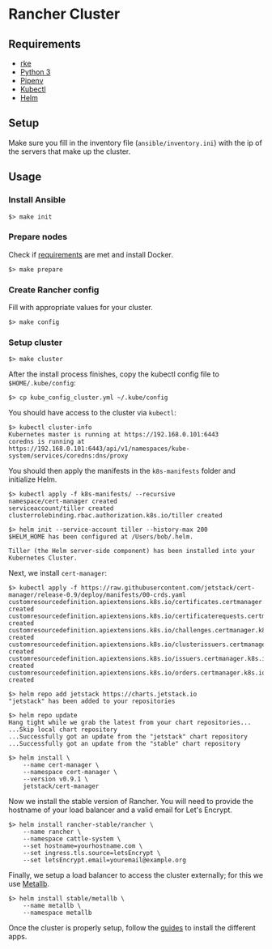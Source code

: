 # Rancher Cluster

## Requirements

- [rke](https://rancher.com/docs/rke/latest/en/installation/)
- [Python 3](https://www.python.org/downloads/)
- [Pipenv](https://pipenv-fork.readthedocs.io/en/latest/)
- [Kubectl](https://kubernetes.io/docs/tasks/tools/install-kubectl/)
- [Helm](https://helm.sh)

## Setup

Make sure you fill in the inventory file (`ansible/inventory.ini`) with the ip of the servers that make up the cluster.

## Usage

### Install Ansible

```
$> make init
```

### Prepare nodes

Check if [requirements](https://rancher.com/docs/rke/latest/en/os/) are met and install Docker.

```
$> make prepare
```

### Create Rancher config

Fill with appropriate values for your cluster.

```
$> make config
```

### Setup cluster

```
$> make cluster
```

After the install process finishes, copy the kubectl config file to `$HOME/.kube/config`:

```
$> cp kube_config_cluster.yml ~/.kube/config
```

You should have access to the cluster via `kubectl`:

```
$> kubectl cluster-info
Kubernetes master is running at https://192.168.0.101:6443
coredns is running at https://192.168.0.101:6443/api/v1/namespaces/kube-system/services/coredns:dns/proxy
```

You should then apply the manifests in the `k8s-manifests` folder and initialize Helm.

```
$> kubectl apply -f k8s-manifests/ --recursive
namespace/cert-manager created
serviceaccount/tiller created
clusterrolebinding.rbac.authorization.k8s.io/tiller created

$> helm init --service-account tiller --history-max 200
$HELM_HOME has been configured at /Users/bob/.helm.

Tiller (the Helm server-side component) has been installed into your Kubernetes Cluster.
```

Next, we install `cert-manager`:

```
$> kubectl apply -f https://raw.githubusercontent.com/jetstack/cert-manager/release-0.9/deploy/manifests/00-crds.yaml
customresourcedefinition.apiextensions.k8s.io/certificates.certmanager.k8s.io created
customresourcedefinition.apiextensions.k8s.io/certificaterequests.certmanager.k8s.io created
customresourcedefinition.apiextensions.k8s.io/challenges.certmanager.k8s.io created
customresourcedefinition.apiextensions.k8s.io/clusterissuers.certmanager.k8s.io created
customresourcedefinition.apiextensions.k8s.io/issuers.certmanager.k8s.io created
customresourcedefinition.apiextensions.k8s.io/orders.certmanager.k8s.io created

$> helm repo add jetstack https://charts.jetstack.io
"jetstack" has been added to your repositories

$> helm repo update
Hang tight while we grab the latest from your chart repositories...
...Skip local chart repository
...Successfully got an update from the "jetstack" chart repository
...Successfully got an update from the "stable" chart repository

$> helm install \
    --name cert-manager \
    --namespace cert-manager \
    --version v0.9.1 \
    jetstack/cert-manager
```

Now we install the stable version of Rancher. You will need to provide the hostname of your load balancer and a valid email for Let's Encrypt.

```
$> helm install rancher-stable/rancher \
    --name rancher \
    --namespace cattle-system \
    --set hostname=yourhostname.com \
    --set ingress.tls.source=letsEncrypt \
    --set letsEncrypt.email=youremail@example.org
```

Finally, we setup a load balancer to access the cluster externally; for this we use [Metallb](https://metallb.universe.tf/).

```
$> helm install stable/metallb \ 
    --name metallb \
    --namespace metallb
```

Once the cluster is properly setup, follow the [guides](docs/README.md) to install the different apps.
